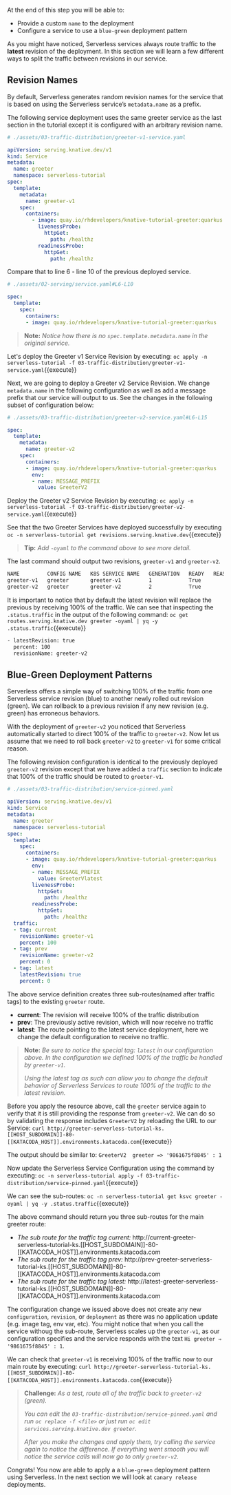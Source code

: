 At the end of this step you will be able to:
- Provide a custom `name` to the deployment
- Configure a service to use a `blue-green` deployment pattern

As you might have noticed, Serverless services always route traffic to the **latest** revision of the deployment. In this section we will learn a few different ways to split the traffic between revisions in our service.

## Revision Names
By default, Serverless generates random revision names for the service that is based on using the Serverless service’s `metadata.name` as a prefix.

The following service deployment uses the same greeter service as the last section in the tutorial except it is configured with an arbitrary revision name.

```yaml
# ./assets/03-traffic-distribution/greeter-v1-service.yaml

apiVersion: serving.knative.dev/v1
kind: Service
metadata:
  name: greeter
  namespace: serverless-tutorial
spec:
  template:
    metadata:
      name: greeter-v1
    spec:
      containers:
        - image: quay.io/rhdevelopers/knative-tutorial-greeter:quarkus
          livenessProbe:
            httpGet:
              path: /healthz
          readinessProbe:
            httpGet:
              path: /healthz

```

Compare that to line 6 - line 10 of the previous deployed service.

```yaml
# ./assets/02-serving/service.yaml#L6-L10

spec:
  template:
    spec:
      containers:
      - image: quay.io/rhdevelopers/knative-tutorial-greeter:quarkus
```

> **Note:** *Notice how there is no `spec.template.metadata.name` in the original service.*

Let's deploy the Greeter v1 Service Revision by executing: `oc apply -n serverless-tutorial -f 03-traffic-distribution/greeter-v1-service.yaml`{{execute}}

Next, we are going to deploy a Greeter v2 Service Revision.  We change `metadata.name` in the following configuration as well as add a message prefix that our service will output to us.  See the changes in the following subset of configuration below:

```yaml
# ./assets/03-traffic-distribution/greeter-v2-service.yaml#L6-L15

spec:
  template:
    metadata:
      name: greeter-v2
    spec:
      containers:
      - image: quay.io/rhdevelopers/knative-tutorial-greeter:quarkus
        env:
        - name: MESSAGE_PREFIX
          value: GreeterV2
```

Deploy the Greeter v2 Service Revision by executing: `oc apply -n serverless-tutorial -f 03-traffic-distribution/greeter-v2-service.yaml`{{execute}}

See that the two Greeter Services have deployed successfully by executing `oc -n serverless-tutorial get revisions.serving.knative.dev`{{execute}}

> **Tip:** *Add `-oyaml` to the command above to see more detail.*

The last command should output two revisions, `greeter-v1` and `greeter-v2`.

```bash
NAME         CONFIG NAME   K8S SERVICE NAME   GENERATION   READY   REASON
greeter-v1   greeter       greeter-v1         1            True
greeter-v2   greeter       greeter-v2         2            True
```

It is important to notice that by default the latest revision will replace the previous by receiving 100% of the traffic.  We can see that inspecting the `.status.traffic` in the output of the following command: `oc get routes.serving.knative.dev greeter -oyaml | yq -y .status.traffic`{{execute}}

```bash
- latestRevision: true
  percent: 100
  revisionName: greeter-v2
```

## Blue-Green Deployment Patterns
Serverless offers a simple way of switching 100% of the traffic from one Serverless service revision (blue) to another newly rolled out revision (green).  We can rollback to a previous revision if any new revision (e.g. green) has erroneous behaviors.

With the deployment of `greeter-v2` you noticed that Serverless automatically started to direct 100% of the traffic to `greeter-v2`. Now let us assume that we need to roll back `greeter-v2` to `greeter-v1` for some critical reason.

The following revision configuration is identical to the previously deployed `greeter-v2` revision except that we have added a `traffic` section to indicate that 100% of the traffic should be routed to `greeter-v1`.

```yaml
# ./assets/03-traffic-distribution/service-pinned.yaml

apiVersion: serving.knative.dev/v1
kind: Service
metadata:
  name: greeter
  namespace: serverless-tutorial
spec:
  template:
    spec:
      containers:
      - image: quay.io/rhdevelopers/knative-tutorial-greeter:quarkus
        env:
        - name: MESSAGE_PREFIX
          value: GreeterVlatest
        livenessProbe:
          httpGet:
            path: /healthz
        readinessProbe:
          httpGet:
            path: /healthz
  traffic:
  - tag: current
    revisionName: greeter-v1
    percent: 100
  - tag: prev
    revisionName: greeter-v2
    percent: 0
  - tag: latest
    latestRevision: true
    percent: 0 

```

The above service definition creates three sub-routes(named after traffic tags) to the existing `greeter` route.
- **current**: The revision will receive 100% of the traffic distribution
- **prev**: The previously active revision, which will now receive no traffic
- **latest**: The route pointing to the latest service deployment, here we change the default configuration to receive no traffic.

> **Note:** *Be sure to notice the special tag: `latest` in our configuration above.  In the configuration we defined 100% of the traffic be handled by `greeter-v1`.*
>
> *Using the latest tag as such can allow you to change the default behavior of Serverless Services to route 100% of the traffic to the latest revision.*

Before you apply the resource above, call the `greeter` service again to verify that it is still providing the response from `greeter-v2`.  We can do so by validating the response includes `GreeterV2` by reloading the URL to our Service: `curl http://greeter-serverless-tutorial-ks.[[HOST_SUBDOMAIN]]-80-[[KATACODA_HOST]].environments.katacoda.com`{{execute}}

The output should be similar to: `GreeterV2  greeter => '9861675f8845' : 1`

Now update the Serverless Service Configuration using the command by executing: `oc -n serverless-tutorial apply -f 03-traffic-distribution/service-pinned.yaml`{{execute}}

We can see the sub-routes: `oc -n serverless-tutorial get ksvc greeter -oyaml | yq -y .status.traffic`{{execute}}

The above command should return you three sub-routes for the main greeter route:
- *The sub route for the traffic tag current:* http://current-greeter-serverless-tutorial-ks.[[HOST_SUBDOMAIN]]-80-[[KATACODA_HOST]].environments.katacoda.com
- *The sub route for the traffic tag prev:* http://prev-greeter-serverless-tutorial-ks.[[HOST_SUBDOMAIN]]-80-[[KATACODA_HOST]].environments.katacoda.com
- *The sub route for the traffic tag latest:* http://latest-greeter-serverless-tutorial-ks.[[HOST_SUBDOMAIN]]-80-[[KATACODA_HOST]].environments.katacoda.com

The configuration change we issued above does not create any new `configuration`, `revision`, or `deployment` as there was no application update (e.g. image tag, env var, etc).  You might notice that when you call the service withoug the sub-route, Serverless scales up the `greeter-v1`, as our configuration specifies and the service responds with the text `Hi greeter ⇒ '9861675f8845' : 1`.

We can check that `greeter-v1` is receiving 100% of the traffic now to our main route by executing: `curl http://greeter-serverless-tutorial-ks.[[HOST_SUBDOMAIN]]-80-[[KATACODA_HOST]].environments.katacoda.com`{{execute}}

> **Challenge:** *As a test, route all of the traffic back to `greeter-v2` (green).*
>
> *You can edit the `03-traffic-distribution/service-pinned.yaml` and run `oc replace -f <file>` or just run `oc edit services.serving.knative.dev greeter`.*
>
> *After you make the changes and apply them, try calling the service again to notice the difference. If everything went smooth you will notice the service calls will now go to only `greeter-v2`.*

Congrats! You now are able to apply a a `blue-green` deployment pattern using Serverless.  In the next section we will look at `canary release` deployments.


